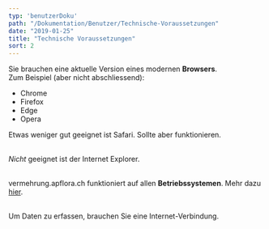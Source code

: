 ```yaml
---
typ: 'benutzerDoku'
path: "/Dokumentation/Benutzer/Technische-Voraussetzungen"
date: "2019-01-25"
title: "Technische Voraussetzungen"
sort: 2
---
```


Sie brauchen eine aktuelle Version eines modernen **Browsers**.<br/>
Zum Beispiel (aber nicht abschliessend):
- Chrome
- Firefox
- Edge
- Opera

Etwas weniger gut geeignet ist Safari. Sollte aber funktionieren.<br/><br/>

_Nicht_ geeignet ist der Internet Explorer.<br/><br/>

vermehrung.apflora.ch funktioniert auf allen **Betriebssystemen**. Mehr dazu [hier](/Dokumentation/Technisch/PWA/).<br/><br/>

Um Daten zu erfassen, brauchen Sie eine Internet-Verbindung.
